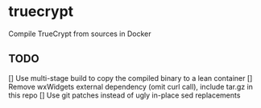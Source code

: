 # truecrypt
Compile TrueCrypt from sources in Docker

## TODO

[] Use multi-stage build to copy the compiled binary to a lean container
[] Remove wxWidgets external dependency (omit curl call), include tar.gz in this repo
[] Use git patches instead of ugly in-place sed replacements
